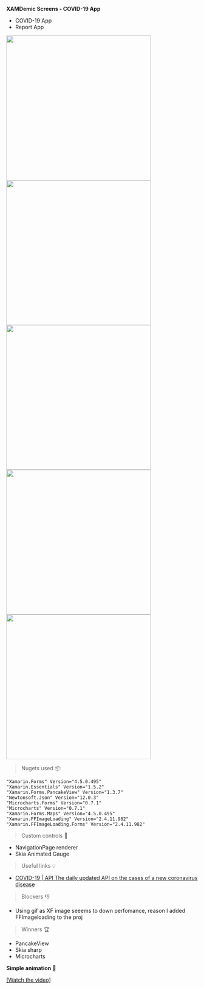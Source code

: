 **XAMDemic Screens - COVID-19 App**

- COVID-19 App
- Report App
<img src="https://i.imgur.com/p4NX3fp.png" width="380">
<img src="https://i.imgur.com/C8psYYE.png" width="380">  
<img src="https://i.imgur.com/dGwtcX4.jpg" width="380"> 
<img src="https://i.imgur.com/ktk1KsS.png" width="380">  
<img src="https://i.imgur.com/lCY2q36.png" width="380">
                                                                                                             
                                                                                                             
> Nugets used 📦

    "Xamarin.Forms" Version="4.5.0.495" 
    "Xamarin.Essentials" Version="1.5.2" 
    "Xamarin.Forms.PancakeView" Version="1.3.7" 
    "Newtonsoft.Json" Version="12.0.3" 
    "Microcharts.Forms" Version="0.7.1" 
    "Microcharts" Version="0.7.1" 
    "Xamarin.Forms.Maps" Version="4.5.0.495" 
    "Xamarin.FFImageLoading" Version="2.4.11.982" 
    "Xamarin.FFImageLoading.Forms" Version="2.4.11.982" 


> Custom controls 🔧

- NavigationPage renderer
- Skia Animated Gauge 

> Useful links 💡

- <a href="https://covid2019-api.herokuapp.com/docs">COVID-19 | API
The daily updated API on the cases of a new coronavirus disease</a>

> Blockers 👎
- Using gif as XF image seeems to down perfomance, reason I added FFImageloading to the proj


> Winners 🏆 

- PancakeView
- Skia sharp
- Microcharts

**Simple animation** 🎉

[[Watch the video]](https://vimeo.com/402107393)

